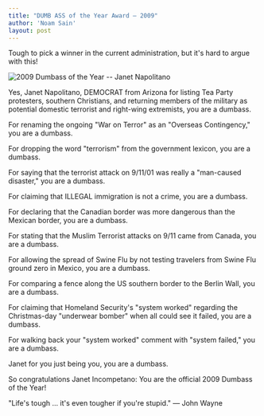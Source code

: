 ```yaml
---
title: "DUMB ASS of the Year Award — 2009"
author: 'Noam Sain'
layout: post
---
```


Tough to pick a winner in the current administration, but it's hard to argue with this!  
  
![2009 Dumbass of the Year -- Janet Napolitano](https://1.bp.blogspot.com/_8aN4krk1nsk/S3VWrd4I9VI/AAAAAAAAAYs/Fc6Qahn8vUQ/s1600/image001.jpg)

Yes, Janet Napolitano, DEMOCRAT from Arizona for listing Tea Party protesters, southern Christians, and returning members of the military as potential domestic terrorist and right-wing extremists, you are a dumbass.

For renaming the ongoing "War on Terror" as an "Overseas Contingency," you are a dumbass.

For dropping the word "terrorism" from the government lexicon, you are a dumbass.

For saying that the terrorist attack on 9/11/01 was really a "man-caused disaster," you are a dumbass.

For claiming that ILLEGAL immigration is not a crime, you are a dumbass.

For declaring that the Canadian border was more dangerous than the Mexican border, you are a dumbass.

For stating that the Muslim Terrorist attacks on 9/11 came from Canada, you are a dumbass.

For allowing the spread of Swine Flu by not testing travelers from Swine Flu ground zero in Mexico, you are a dumbass.

For comparing a fence along the US southern border to the Berlin Wall, you are a dumbass.

For claiming that Homeland Security's "system worked" regarding the Christmas-day "underwear bomber" when all could see it failed, you are a dumbass.

For walking back your "system worked" comment with "system failed," you are a dumbass.

Janet for you just being you, you are a dumbass.

So congratulations Janet Incompetano: You are the official 2009 Dumbass of the Year!

"Life's tough … it's even tougher if you're stupid." — John Wayne